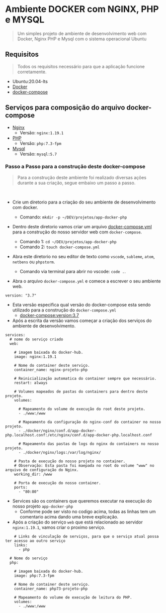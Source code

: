 Ambiente DOCKER com NGINX, PHP e MYSQL
===================================

> Um simples projeto de ambiente de desenvolvimento web com Docker, Nginx PHP e Mysql com o sistema operacional Ubuntu

## Requisitos

> Todos os requisitos necessário para que a aplicação funcione corretamente.

- Ubuntu:20.04-lts
- [Docker](https://docs.docker.com/engine/install/)
- [docker-compose](https://docs.docker.com/compose/install/)
  
## Serviços para composição do arquivo docker-compose

  - [Nginx](https://hub.docker.com/_/nginx)
    - Versão: `nginx:1.19.1` 
  - [PHP](https://hub.docker.com/_/php)
    - Versão: `php:7.3-fpm`
  - [Mysql](https://hub.docker.com/_/mysql)
    - Versão: `mysql:5.7`

### Passo a Passo para a construção deste docker-compose

> Para a construção deste ambiente foi realizado diversas ações durante a sua criação, segue embaixo um passo a passo.
</br>

- Crie um diretorio para a criação do seu ambiente de desenvolvimento com docker.
  - Comando: `mkdir -p ~/DEV/projetos/app-docker-php`
- Dentro deste diretorio vamos criar um arquivo [docker-compose.yml](https://docs.docker.com/compose/compose-file/) para a construção do nosso servidor web com `docker-compose`.
  - Comando 1: `cd ~/DEV/projetos/app-docker-php`
  - Comando 2: `touch docker-compose.yml`

- Abra este diretorio no seu editor de texto como `vscode`, `subleme`, `atom`, `netbens` ou `phpstorm`.
  - Comando via terminal para abrir no vscode: `code .`.
- Abra o arquivo `docker-compose.yml` e comece a escrever o seu ambiente web.

```
version: "3.7"
```

- Esta versão especifica qual versão do docker-compose esta sendo utilizado para a construção do `docker-compose.yml`
  - [docker-compose:version:3.7](https://docs.docker.com/compose/compose-file/compose-versioning/)
- Após a escrita da versão vamos começar a criação dos serviços do ambiente de desenvolvimento.

```
services:
  # nome do serviço criado
  web:

    # imagem baixada do docker-hub.
    image: nginx:1.19.1

    # Nome do container deste serviço.
    container_name: nginx-projeto-php 

    # Reinicialização automatica do container sempre que necessário.
    restart: always

    # Volumes mapeados de pastas do containers para dentro deste projeto.
    volumes:

      # Mapeamento do volume de execução do root deste projeto.
      - ./www:/www

      # Mapeamento da configuração do nginx-conf do container no nosso projeto.
      - ./docker/nginx/conf.d/app-docker-php.localhost.conf:/etc/nginx/conf.d/app-docker-php.localhost.conf

      # Mapeamento das pastas de logs do nginx do containers no nosso projeto.
      - ./docker/nginx/logs:/var/log/nginx/

    # Pasta de execução do nosso projeto no container.
    # Observação: Esta pasta foi maepada no root do volume "www" no arquivo de configuração do Nginx.
    working_dir: /www 

    # Porta de execução do nosso container.
    ports:
      - "80:80"
```

- Services são os containers que queremos executar na execução do nosso projeto `app-docker-php`
  - Conforme pode ser visto no codigo acima, todas as linhas tem um comentario acima dando uma breve explicação.
- Após a criação do serviço `web` que está relacionado ao servidor `nginx:1.19.1`, vamos criar o proximo serviço.

```
    # Links de vinculação de serviços, para que o serviço atual possa ter acesso ao outro serviço
    links:
      - php

  # Nome do serviço
  php:

    # imagem baixada do docker-hub.
    image: php:7.3-fpm

    # Nome do container deste serviço.
    container_name: php73-projeto-php

    # Mapeamento do volume de execução de leitura do PHP.
    volumes:
      - ./www:/www
```